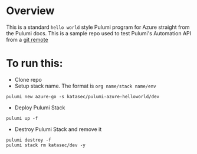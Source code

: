 # Overview

This is a standard `hello world` style Pulumi program for Azure straight from the Pulumi docs. This is a sample repo used to test Pulumi's Automation API from a [git remote ](https://github.com/pulumi/automation-api-examples/tree/main/go/git_repo_program)

# To run this:

- Clone repo
- Setup stack name. The format is `org name/stack name/env`
```
pulumi new azure-go -s katasec/pulumi-azure-helloworld/dev
```

- Deploy Pulumi Stack
``` 
pulumi up -f
```

- Destroy Pulumi Stack and remove it
```
pulumi destroy -f
pulumi stack rm katasec/dev -y
```

